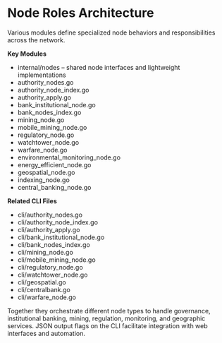 # Node Roles Architecture

Various modules define specialized node behaviors and responsibilities across the network.

**Key Modules**
- internal/nodes – shared node interfaces and lightweight implementations
- authority_nodes.go
- authority_node_index.go
- authority_apply.go
- bank_institutional_node.go
- bank_nodes_index.go
- mining_node.go
- mobile_mining_node.go
- regulatory_node.go
- watchtower_node.go
- warfare_node.go
- environmental_monitoring_node.go
- energy_efficient_node.go
- geospatial_node.go
- indexing_node.go
- central_banking_node.go

**Related CLI Files**
- cli/authority_nodes.go
- cli/authority_node_index.go
- cli/authority_apply.go
- cli/bank_institutional_node.go
- cli/bank_nodes_index.go
- cli/mining_node.go
- cli/mobile_mining_node.go
- cli/regulatory_node.go
- cli/watchtower_node.go
- cli/geospatial.go
- cli/centralbank.go
- cli/warfare_node.go

Together they orchestrate different node types to handle governance, institutional banking, mining, regulation, monitoring, and geographic services. JSON output flags on the CLI facilitate integration with web interfaces and automation.
